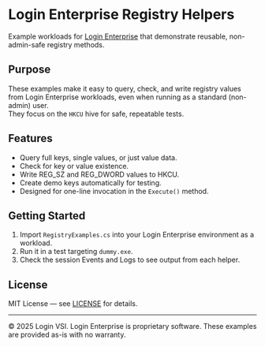 # Login Enterprise Registry Helpers

Example workloads for [Login Enterprise](https://www.loginvsi.com/login-enterprise) that demonstrate reusable, non-admin-safe registry methods.

## Purpose
These examples make it easy to query, check, and write registry values from Login Enterprise workloads, even when running as a standard (non-admin) user.  
They focus on the `HKCU` hive for safe, repeatable tests.

## Features
- Query full keys, single values, or just value data.
- Check for key or value existence.
- Write REG_SZ and REG_DWORD values to HKCU.
- Create demo keys automatically for testing.
- Designed for one-line invocation in the `Execute()` method.

## Getting Started
1. Import `RegistryExamples.cs` into your Login Enterprise environment as a workload.
2. Run it in a test targeting `dummy.exe`.
3. Check the session Events and Logs to see output from each helper.

## License
MIT License — see [LICENSE](LICENSE) for details.

---

© 2025 Login VSI. Login Enterprise is proprietary software. These examples are provided as-is with no warranty.
